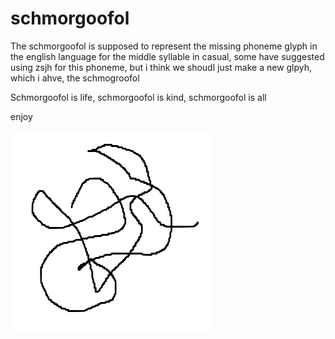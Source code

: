 # schmorgoofol

The schmorgoofol is supposed to represent the missing phoneme glyph in the english language for the middle syllable in casual, some have suggested using zsjh for this phoneme, but i think we shoudl just make a new glpyh, which i ahve, the schmogroofol

Schmorgoofol is life, schmorgoofol is kind, schmorgoofol is all

enjoy

![schmorgoofol](schmorgoofol.png "schmorgoofol")
